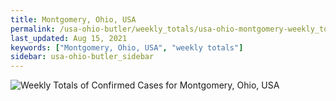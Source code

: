 ```yaml
---
title: Montgomery, Ohio, USA
permalink: /usa-ohio-butler/weekly_totals/usa-ohio-montgomery-weekly_totals.html
last_updated: Aug 15, 2021
keywords: ["Montgomery, Ohio, USA", "weekly totals"]
sidebar: usa-ohio-butler_sidebar
---
```


![Weekly Totals of Confirmed Cases for Montgomery, Ohio, USA](/covid_tracker/images/graphs/usa-ohio-montgomery-weekly_totals_graph.png)
